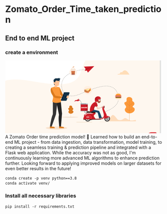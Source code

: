 # Zomato_Order_Time_taken_prediction
## End to end ML project
### create a environment
![Alt Text](/templates/zomato1.png)
 A Zomato Order time prediction model! 🚀 Learned how to build an end-to-end ML project - from data ingestion, data transformation, model training, to creating a seamless training & prediction pipeline and integrated with a Flask web application. While the accuracy was not as good, 
 I'm continuously learning more advanced ML algorithms to enhance prediction further. Looking forward to applying improved models on larger datasets for even better results in the future! 
```
conda create -p venv python==3.8
conda activate venv/
```
### Install all necessary libraries
```
pip install -r requirements.txt
